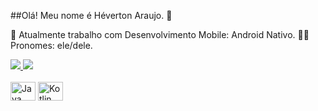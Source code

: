 ##Olá! Meu nome é Héverton Araujo. 👋

📱 Atualmente trabalho com Desenvolvimento Mobile: Android Nativo.
👨‍💻 Pronomes: ele/dele.

<div>
  <a href="https://github.com/hevertonaraujomachado/hevertonaraujomachado">
    <img height"180em" src="https://github-readme-stats.vercel.app/api?username=hevertonaraujomachado&show_icons=true&theme=dracula&include_all_commits=true&count_private=true"/>
    <img height"180em" src="https://github-readme-stats.vercel.app/api/top-langs/?username=hevertonaraujomachado&layout=compact&langs_count=16&theme=dracula"/>
</div>
<div style="display: inline-block;"><br>
    <img align="center" alt="Java" height="30" width="40" src="https://cdn.jsdelivr.net/gh/devicons/devicon@v2.14.0/icons/java/java-original.svg" />
    <img align="center" alt="Kotlin" height="30" width="40" src="<i class="devicon-kotlin-plain colored" />



</div>   


